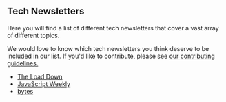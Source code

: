 ## Tech Newsletters

Here you will find a list of different tech newsletters that cover a vast array of different topics.

We would love to know which tech newsletters you think deserve to be included in our list. If you'd like to contribute, please see [our contributing guidelines.](./CONTRIBUTING.md)

- [The Load Down](https://www.thisdot.co/newsletter/)
- [JavaScript Weekly](https://javascriptweekly.com/)
- [bytes](https://bytes.dev/)
